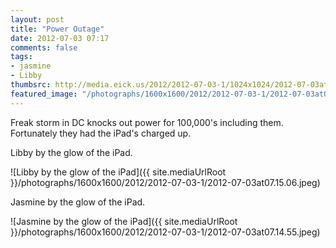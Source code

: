 ```yaml
---
layout: post
title: "Power Outage"
date: 2012-07-03 07:17
comments: false
tags: 
- jasmine
- Libby
thumbsrc: http://media.eick.us/2012/2012-07-03-1/1024x1024/2012-07-03at07.15.06.jpeg
featured_image: "/photographs/1600x1600/2012/2012-07-03-1/2012-07-03at07.15.06.jpeg"
---
```

Freak storm in DC knocks out power for 100,000's including them.  Fortunately they had the iPad's charged up.

Libby by the glow of the iPad.

![Libby by the glow of the iPad]({{ site.mediaUrlRoot }}/photographs/1600x1600/2012/2012-07-03-1/2012-07-03at07.15.06.jpeg)


Jasmine by the glow of the iPad.

![Jasmine by the glow of the iPad]({{ site.mediaUrlRoot }}/photographs/1600x1600/2012/2012-07-03-1/2012-07-03at07.14.55.jpeg)

